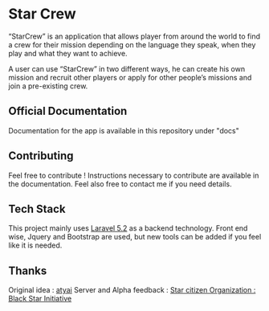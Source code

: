 # Star Crew


“StarCrew” is an application that allows player from around the world to find a crew for their mission depending on the language they speak, when they play and what they want to achieve.

A user can use “StarCrew” in two different ways, he can create his own mission and recruit other players or apply for other people’s missions and join a pre-existing crew.



## Official Documentation

Documentation for the app is available in this repository under "docs"

## Contributing

Feel free to contribute ! Instructions necessary to contribute are available in the documentation.
Feel also free to contact me if you need details.


## Tech Stack

This project mainly uses [Laravel 5.2](https://laravel.com/docs/5.2) as a backend technology.
Front end wise, Jquery and Bootstrap are used, but new tools can be added if you feel like it is needed.

## Thanks

Original idea : [atyai](https://www.reddit.com/user/atyai)
Server and Alpha feedback : [Star citizen Organization : Black Star Initiative](https://robertsspaceindustries.com/orgs/TBSI)
